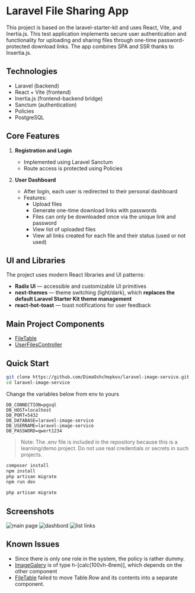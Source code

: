 # Laravel File Sharing App

This project is based on the laravel-starter-kit and uses React, Vite, and Inertia.js. This test application implements secure user authentication and functionality for uploading and sharing files through one-time password-protected download links.
The app combines SPA and SSR thanks to Insertia.js.

## Technologies

- Laravel (backend)
- React + Vite (frontend)
- Inertia.js (frontend-backend bridge)
- Sanctum (authentication)
- Policies 
- PostgreSQL

## Core Features

1. **Registration and Login**
   - Implemented using Laravel Sanctum
   - Route access is protected using Policies 

2. **User Dashboard**
   - After login, each user is redirected to their personal dashboard
   - Features:
     - Upload files
     - Generate one-time download links with passwords
     - Files can only be downloaded once via the unique link and password
     - View list of uploaded files
     - View all links created for each file and their status (used or not used)
    
## UI and Libraries

The project uses modern React libraries and UI patterns:

- **Radix UI** — accessible and customizable UI primitives
- **next-themes** — theme switching (light/dark), which **replaces the default Laravel Starter Kit theme management**
- **react-hot-toast** — toast notifications for user feedback

## Main Project Components

- [FileTable](https://github.com/DimaOshchepkov/laravel-image-service/blob/main/resources/js/components/file-table.tsx)
- [UserFilesController](https://github.com/DimaOshchepkov/laravel-image-service/blob/main/app/Http/Controllers/UserFilesController.php)


## Quick Start

```bash
git clone https://github.com/DimaOshchepkov/laravel-image-service.git
cd laravel-image-service
```
Change the variables below from env to yours

```env
DB_CONNECTION=pgsql
DB_HOST=localhost
DB_PORT=5432
DB_DATABASE=laravel-image-service
DB_USERNAME=laravel-image-service
DB_PASSWORD=qwert1234
```
> Note: The .env file is included in the repository because this is a learning/demo project. Do not use real credentials or secrets in such projects.

```bash
composer install
npm install
php artisan migrate
npm run dev

php artisan migrate
```

## Screenshots
![main page](https://github.com/user-attachments/assets/cd80f7e9-96d9-41d9-ab5a-da328908931e)
![dashbord](https://github.com/user-attachments/assets/5be7830b-a21f-4d1e-a697-e6cddc6d9298)
![list links](https://github.com/user-attachments/assets/12be626b-c15c-4d67-a7c5-71dff7f2f1ef)

## Known Issues

- Since there is only one role in the system, the policy is rather dummy.
- [ImageGalery](https://github.com/DimaOshchepkov/laravel-image-service/blob/main/resources/js/components/image-gallery.tsx) is of type h-[calc(100vh-6rem)], which depends on the other component
- [FileTable](https://github.com/DimaOshchepkov/laravel-image-service/blob/main/resources/js/components/file-table.tsx) failed to move Table.Row and its contents into a separate component.






